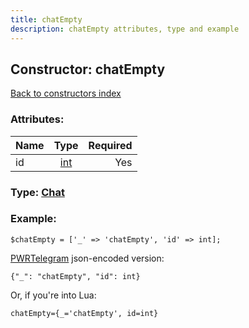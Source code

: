 ```yaml
---
title: chatEmpty
description: chatEmpty attributes, type and example
---
```

## Constructor: chatEmpty  
[Back to constructors index](index.md)



### Attributes:

| Name     |    Type       | Required |
|----------|:-------------:|---------:|
|id|[int](../types/int.md) | Yes|



### Type: [Chat](../types/Chat.md)


### Example:

```
$chatEmpty = ['_' => 'chatEmpty', 'id' => int];
```  

[PWRTelegram](https://pwrtelegram.xyz) json-encoded version:

```
{"_": "chatEmpty", "id": int}
```


Or, if you're into Lua:  


```
chatEmpty={_='chatEmpty', id=int}

```


